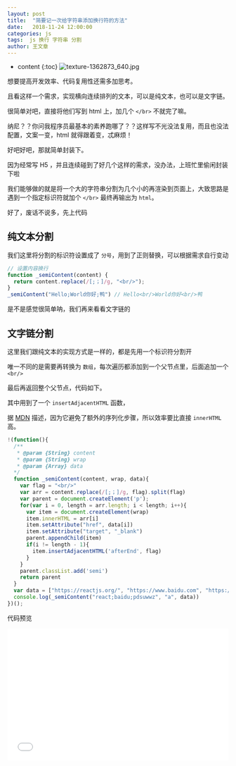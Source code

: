 ```yaml
---
layout: post
title:  "简要记一次给字符串添加换行符的方法"
date:   2018-11-24 12:00:00
categories: js
tags:  js 换行 字符串 分割
author: 王文章
---
```




* content
{:toc}
![texture-1362873_640.jpg](https://i.loli.net/2018/11/25/5bfa523de6aa2.jpg)

想要提高开发效率、代码复用性还需多加思考。

且看这样一个需求，实现横向连续排列的文本，可以是纯文本，也可以是文字链。

很简单对吧，直接将他们写到 html 上，加几个 `</br>` 不就完了嘛。

纳尼？？你问我程序员最基本的素养跑哪了？？这样写不光没法复用，而且也没法配置，文案一变，html 就得跟着变，忒麻烦！

好吧好吧，那就简单封装下。

因为经常写 H5 ，并且连续碰到了好几个这样的需求，没办法，上班忙里偷闲封装下啦

我们能够做的就是将一个大的字符串分割为几个小的再渲染到页面上，大致思路是遇到一个指定标识符就加个 `</br>` 最终再输出为 `html`。




好了，废话不说多，先上代码
## 纯文本分割
我们这里将分割的标识符设置成了 `分号`，用到了正则替换，可以根据需求自行变动

```js
// 设置内容换行
function _semiContent(content) {
  return content.replace(/[;；]/g, "<br/>");
}
_semiContent("Hello;World你好;鸭") // Hello<br/>World你好<br/>鸭
```

是不是感觉很简单呐，我们再来看看文字链的

## 文字链分割

这里我们跟纯文本的实现方式是一样的，都是先用一个标识符分割开

唯一不同的是需要再转换为 `数组`，每次遍历都添加到一个父节点里，后面追加一个 `<br/>`

最后再返回整个父节点，代码如下。

其中用到了一个 `insertAdjacentHTML` 函数，

据 [MDN](https://developer.mozilla.org/zh-CN/docs/Web/API/Element/insertAdjacentHTML) 描述，因为它避免了额外的序列化步骤，所以效率要比直接 `innerHTML`高。

```js
!(function(){
  /**
   * @param {String} content
   * @param {String} wrap
   * @param {Array} data
  */
  function _semiContent(content, wrap, data){
    var flag = "<br/>"
    var arr = content.replace(/[;；]/g, flag).split(flag)
    var parent = document.createElement('p');
    for(var i = 0, length = arr.length; i < length; i++){
      var item = document.createElement(wrap)
      item.innerHTML = arr[i]
      item.setAttribute("href", data[i])
      item.setAttribute("target", "_blank")
      parent.appendChild(item)
      if(i != length - 1){
        item.insertAdjacentHTML('afterEnd', flag)
      }
    }
    parent.classList.add('semi')
    return parent
  }
  var data = ["https://reactjs.org/", "https://www.baidu.com", "https://github.com/pdsuwwz"]
  console.log(_semiContent("react;baidu;pdsuwwz", "a", data))
})();
```
代码预览
<iframe height='300' scrolling='no' title='简要记一次给字符串添加换行符的方法' src='//codepen.io/XDB/embed/NEzKzZ/?height=300&theme-id=34141&default-tab=js,result' frameborder='no' allowtransparency='true' allowfullscreen='true' style='width: 100%;'>See the Pen <a href='https://codepen.io/XDB/pen/NEzKzZ/'>简要记一次给字符串添加换行符的方法</a> by pdsuwwz (<a href='https://codepen.io/XDB'>@XDB</a>) on <a href='https://codepen.io'>CodePen</a>.
</iframe>
